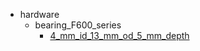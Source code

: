 * hardware
  * bearing_F600_series
    * [4_mm_id_13_mm_od_5_mm_depth](hardware/bearing_F600_series/4_mm_id_13_mm_od_5_mm_depth)
